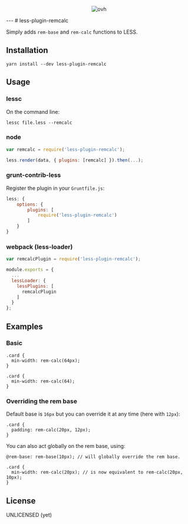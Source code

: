 <p align="center"><img src="http://i.imgur.com/JJYWgLD.png" alt="ovh"/></p>
---
# less-plugin-remcalc

Simply adds `rem-base` and `rem-calc` functions to LESS.

## Installation

```
yarn install --dev less-plugin-remcalc
```

## Usage

### lessc

On the command line:

```
lessc file.less --remcalc
```

### node

```js
var remcalc = require('less-plugin-remcalc');

less.render(data, { plugins: [remcalc] }).then(...);
```

### grunt-contrib-less

Register the plugin in your `Gruntfile.js`:

```js
less: {
    options: {
        plugins: [
            require('less-plugin-remcalc')
        ]
    }
}
```

### webpack (less-loader)

```js
var remcalcPlugin = require('less-plugin-remcalc');

module.exports = {
  ...
  lessLoader: {
    lessPlugins: [
      remcalcPlugin
    ]
  }
};
```

## Examples

### Basic

```less
.card {
  min-width: rem-calc(64px);
}

.card {
  min-width: rem-calc(64);
}
```

### Overriding the rem base

Default base is `16px` but you can override it at any time (here with `12px`):

```less
.card {
  padding: rem-calc(20px, 12px);
}
```

You can also act globally on the rem base, using:

```less
@rem-base: rem-base(10px); // will globally override the rem base.

.card {
  min-width: rem-calc(20px); // is now equivalent to rem-calc(20px, 10px);
}
```

## License

UNLICENSED (yet)
